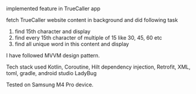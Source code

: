 implemented feature in TrueCaller app

fetch TrueCaller website content in background and did following task
1. find 15th character and display
2. find every 15th character of multiple of 15 like 30, 45, 60 etc
3. find all unique word in this content and display

I have followed MVVM design pattern.

Tech stack used
Kotlin, Coroutine, Hilt dependency injection, Retrofit, XML, toml, gradle, android studio LadyBug

Tested on Samsung M4 Pro device.
